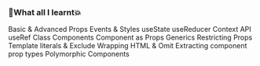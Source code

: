 ### 🧐What all I learnt💥

Basic & Advanced Props
Events & Styles
useState
useReducer
Context API
useRef
Class Components
Component as Props
Generics
Restricting Props
Template literals & Exclude
Wrapping HTML & Omit
Extracting component prop types
Polymorphic Components